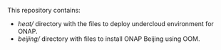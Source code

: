 This repository contains:

*  *heat/* directory with the files to deploy undercloud environment for ONAP.
*  *beijing/* directory with files to install ONAP Beijing using OOM.